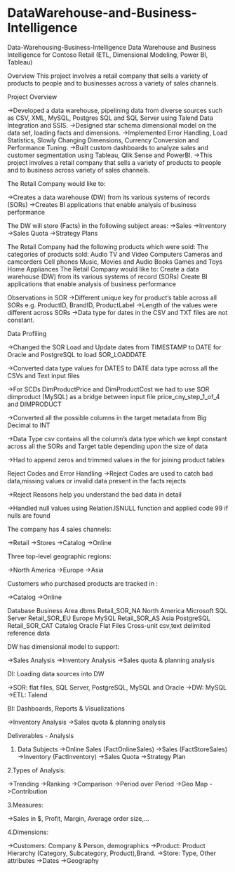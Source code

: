 # DataWarehouse-and-Business-Intelligence

Data-Warehousing-Business-Intelligence
Data Warehouse and Business Intelligence for Contoso Retail (ETL, Dimensional Modeling, Power BI, Tableau)

Overview
This project involves a retail company that sells a variety of products to people and to businesses across a variety of sales channels.

Project Overview

->Developed a data warehouse, pipelining data from diverse sources such as CSV, XML, MySQL, Postgres SQL and SQL Server using Talend Data Integration and SSIS.
->Designed star schema dimensional model on the data set, loading facts and dimensions.
->Implemented Error Handling, Load Statistics, Slowly Changing Dimensions, Currency Conversion and Performance Tuning.
->Built custom dashboards to analyze sales and customer segmentation using Tableau, Qlik Sense and PowerBI.
->This project involves a retail company that sells a variety of products to people and to business across variety of sales channels.

The Retail Company would like to:

->Creates a data warehouse (DW) from its various systems of records (SORs)
->Creates BI applications that enable analysis of business performance

The DW will store (Facts) in the following subject areas:
->Sales
->Inventory
->Sales Quota
->Strategy Plans

The Retail Company had the following products which were sold:
The categories of products sold: Audio TV and Video Computers Cameras and camcorders Cell phones Music, Movies and Audio Books Games and Toys Home Appliances The Retail Company would like to: Create a data warehouse (DW) from its various systems of record (SORs) Create BI applications that enable analysis of business performance

Observations in SOR
->Different unique key for product’s table across all SORs e.g. ProductID, BrandID, ProductLabel
->Length of the values were different across SORs
->Data type for dates in the CSV and TXT files are not constant.

Data Profiling

->Changed the SOR Load and Update dates from TIMESTAMP to DATE for Oracle and PostgreSQL to load SOR_LOADDATE

->Converted data type values for DATES to DATE data type across all the CSVs and Text input files

->For SCDs DimProductPrice and DimProductCost we had to use SOR dimproduct (MySQL) as a bridge between input file price_cny_step_1_of_4 and DIMPRODUCT

->Converted all the possible columns in the target metadata from Big Decimal to INT

->Data Type csv contains all the column’s data type which we kept constant across all the SORs and Target table depending upon the size of data

->Had to append zeros and trimmed values in the for joining product tables

Reject Codes and Error Handling
->Reject Codes are used to catch bad data,missing values or invalid data present in the facts rejects

->Reject Reasons help you understand the bad data in detail

->Handled null values using Relation.ISNULL function and applied code 99 if nulls are found

The company has 4 sales channels:

->Retail
->Stores
->Catalog
->Online

Three top-level geographic regions:

->North America
->Europe
->Asia

Customers who purchased products are tracked in :

->Catalog
->Online

Database	      Business Area	    dbms
Retail_SOR_NA	  North America	    Microsoft SQL Server
Retail_SOR_EU	  Europe	          MySQL
Retail_SOR_AS	  Asia	            PostgreSQL
Retail_SOR_CAT	Catalog	          Oracle
Flat Files	    Cross-unit        csv,text delimited
                reference data	

DW has dimensional model to support:

->Sales Analysis
->Inventory Analysis
->Sales quota & planning analysis

DI: Loading data sources into DW

->SOR: flat files, SQL Server, PostgreSQL, MySQL and Oracle
->DW: MySQL
->ETL: Talend

BI: Dashboards, Reports & Visualizations

->Inventory Analysis
->Sales quota & planning analysis

Deliverables - Analysis

1. Data Subjects
->Online Sales (FactOnlineSales)
->Sales (FactStoreSales)
->Inventory (FactInventory)
->Sales Quota
->Strategy Plan

2.Types of Analysis:

->Trending
->Ranking
->Comparison
->Period over Period
->Geo Map
->Contribution

3.Measures:

->Sales in $, Profit, Margin, Average order size,...

4.Dimensions:

->Customers: Company & Person, demographics
->Product: Product Hierarchy (Category, Subcategory, Product),Brand.
->Store: Type, Other attributes
->Dates
->Geography
